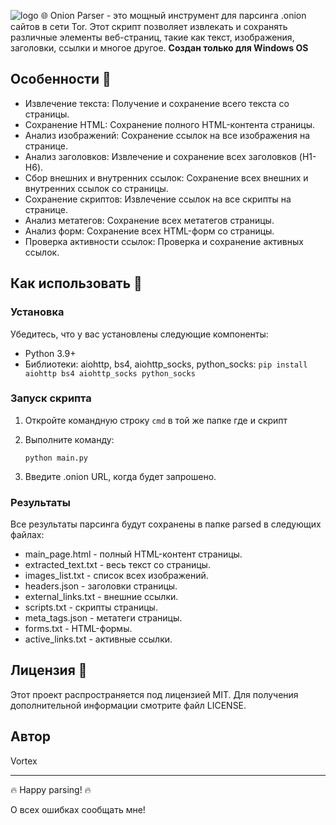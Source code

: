 ![logo]([https://raw.githubusercontent.com/VortexOwner/tor-parser/main/logo.jpg] "logo")
🌐 Onion Parser - это мощный инструмент для парсинга .onion сайтов в сети Tor. Этот скрипт позволяет извлекать и сохранять различные элементы веб-страниц, такие как текст, изображения, заголовки, ссылки и многое другое. **Создан только для Windows OS**

## Особенности 🚀

- Извлечение текста: Получение и сохранение всего текста со страницы.
- Сохранение HTML: Сохранение полного HTML-контента страницы.
- Анализ изображений: Сохранение ссылок на все изображения на странице.
- Анализ заголовков: Извлечение и сохранение всех заголовков (H1-H6).
- Сбор внешних и внутренних ссылок: Сохранение всех внешних и внутренних ссылок со страницы.
- Сохранение скриптов: Извлечение ссылок на все скрипты на странице.
- Анализ метатегов: Сохранение всех метатегов страницы.
- Анализ форм: Сохранение всех HTML-форм со страницы.
- Проверка активности ссылок: Проверка и сохранение активных ссылок.

## Как использовать 📘

### Установка

Убедитесь, что у вас установлены следующие компоненты:

- Python 3.9+
- Библиотеки: aiohttp, bs4, aiohttp_socks, python_socks: ``pip install aiohttp bs4 aiohttp_socks python_socks``

### Запуск скрипта

1. Откройте командную строку `cmd` в той же папке где и скрипт 
2. Выполните команду:

   `python main.py`

3. Введите .onion URL, когда будет запрошено.

### Результаты

Все результаты парсинга будут сохранены в папке parsed в следующих файлах:

- main_page.html - полный HTML-контент страницы.
- extracted_text.txt - весь текст со страницы.
- images_list.txt - список всех изображений.
- headers.json - заголовки страницы.
- external_links.txt - внешние ссылки.
- scripts.txt - скрипты страницы.
- meta_tags.json - метатеги страницы.
- forms.txt - HTML-формы.
- active_links.txt - активные ссылки.

## Лицензия 📜

Этот проект распространяется под лицензией MIT. Для получения дополнительной информации смотрите файл LICENSE.

## Автор

Vortex

---

🔥 Happy parsing! 🔥

О всех ошибках сообщать мне!
